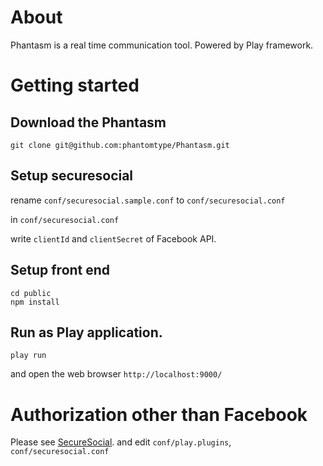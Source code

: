 # About

Phantasm is a real time communication tool. Powered by Play framework.

# Getting started

## Download the Phantasm

```git clone git@github.com:phantomtype/Phantasm.git```

## Setup securesocial

rename ```conf/securesocial.sample.conf``` to ```conf/securesocial.conf```

in ```conf/securesocial.conf```

write ```clientId``` and ```clientSecret``` of Facebook API.

## Setup front end

```
cd public
npm install
```

## Run as Play application.

```play run```

and open the web browser ```http://localhost:9000/```

# Authorization other than Facebook

Please see [SecureSocial](http://securesocial.ws/).
and edit ```conf/play.plugins```, ```conf/securesocial.conf```
